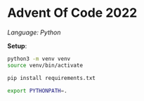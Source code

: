 # Advent Of Code 2022
_Language: Python_

**Setup**:
```zsh
python3 -m venv venv
source venv/bin/activate

pip install requirements.txt

export PYTHONPATH=.
```